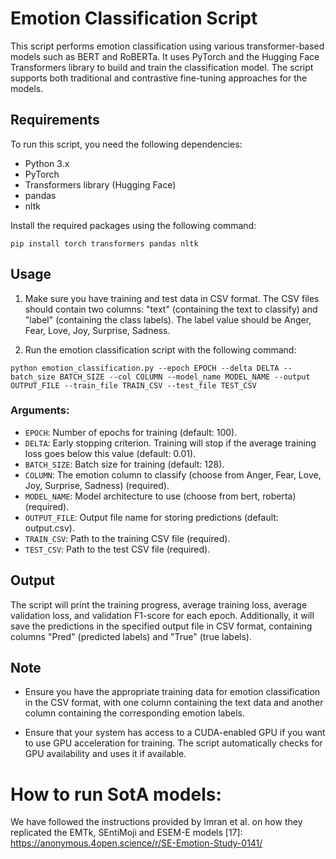 # Emotion Classification Script

This script performs emotion classification using various transformer-based models such as BERT and RoBERTa. It uses PyTorch and the Hugging Face Transformers library to build and train the classification model. The script supports both traditional and contrastive fine-tuning approaches for the models.

## Requirements

To run this script, you need the following dependencies:

- Python 3.x
- PyTorch
- Transformers library (Hugging Face)
- pandas
- nltk

Install the required packages using the following command:

`pip install torch transformers pandas nltk`



## Usage

1. Make sure you have training and test data in CSV format. The CSV files should contain two columns: "text" (containing the text to classify) and "label" (containing the class labels). The label value should be Anger, Fear, Love, Joy, Surprise, Sadness. 


2. Run the emotion classification script with the following command:


`python emotion_classification.py --epoch EPOCH --delta DELTA --batch_size BATCH_SIZE --col COLUMN --model_name MODEL_NAME --output OUTPUT_FILE --train_file TRAIN_CSV --test_file TEST_CSV`


### Arguments:

- `EPOCH`: Number of epochs for training (default: 100).
- `DELTA`: Early stopping criterion. Training will stop if the average training loss goes below this value (default: 0.01).
- `BATCH_SIZE`: Batch size for training (default: 128).
- `COLUMN`: The emotion column to classify (choose from Anger, Fear, Love, Joy, Surprise, Sadness) (required).
- `MODEL_NAME`: Model architecture to use (choose from bert, roberta) (required).
- `OUTPUT_FILE`: Output file name for storing predictions (default: output.csv).
- `TRAIN_CSV`: Path to the training CSV file (required).
- `TEST_CSV`: Path to the test CSV file (required).

## Output

The script will print the training progress, average training loss, average validation loss, and validation F1-score for each epoch. Additionally, it will save the predictions in the specified output file in CSV format, containing columns "Pred" (predicted labels) and "True" (true labels).

## Note

- Ensure you have the appropriate training data for emotion classification in the CSV format, with one column containing the text data and another column containing the corresponding emotion labels.

- Ensure that your system has access to a CUDA-enabled GPU if you want to use GPU acceleration for training. The script automatically checks for GPU availability and uses it if available.

# How to run SotA models:

We have followed the instructions provided by Imran et al. on how they replicated the EMTk, SEntiMoji and ESEM-E models [17]: https://anonymous.4open.science/r/SE-Emotion-Study-0141/
